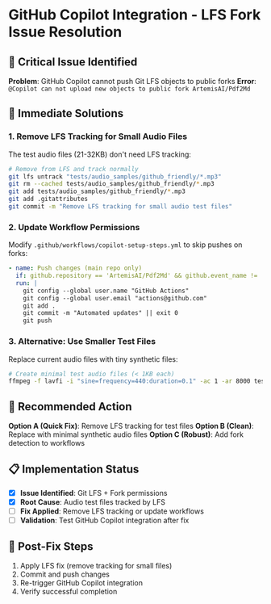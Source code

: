 # GitHub Copilot Integration - LFS Fork Issue Resolution

## 🚨 Critical Issue Identified

**Problem**: GitHub Copilot cannot push Git LFS objects to public forks
**Error**: `@Copilot can not upload new objects to public fork ArtemisAI/Pdf2Md`

## 🔧 Immediate Solutions

### 1. Remove LFS Tracking for Small Audio Files
The test audio files (21-32KB) don't need LFS tracking:

```bash
# Remove from LFS and track normally
git lfs untrack "tests/audio_samples/github_friendly/*.mp3"
git rm --cached tests/audio_samples/github_friendly/*.mp3
git add tests/audio_samples/github_friendly/*.mp3
git add .gitattributes
git commit -m "Remove LFS tracking for small audio test files"
```

### 2. Update Workflow Permissions  
Modify `.github/workflows/copilot-setup-steps.yml` to skip pushes on forks:

```yaml
- name: Push changes (main repo only)
  if: github.repository == 'ArtemisAI/Pdf2Md' && github.event_name != 'pull_request'
  run: |
    git config --global user.name "GitHub Actions"
    git config --global user.email "actions@github.com"
    git add .
    git commit -m "Automated updates" || exit 0
    git push
```

### 3. Alternative: Use Smaller Test Files
Replace current audio files with tiny synthetic files:

```bash
# Create minimal test audio files (< 1KB each)
ffmpeg -f lavfi -i "sine=frequency=440:duration=0.1" -ac 1 -ar 8000 test_tiny.mp3
```

## 🎯 Recommended Action

**Option A (Quick Fix)**: Remove LFS tracking for test files
**Option B (Clean)**: Replace with minimal synthetic audio files 
**Option C (Robust)**: Add fork detection to workflows

## 📋 Implementation Status

- [x] **Issue Identified**: Git LFS + Fork permissions 
- [x] **Root Cause**: Audio test files tracked by LFS
- [ ] **Fix Applied**: Remove LFS tracking or update workflows
- [ ] **Validation**: Test GitHub Copilot integration after fix

## 🚀 Post-Fix Steps

1. Apply LFS fix (remove tracking for small files)
2. Commit and push changes  
3. Re-trigger GitHub Copilot integration
4. Verify successful completion
